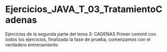 # Ejercicios_JAVA_T_03_TratamientoCadenas
Ejercicios de la segunda parte del tema 3: CADENAS
Primer commit con todos los ejercicios, finalizada la fase de prueba,
comenzamos con el verdadero entrenamiento
